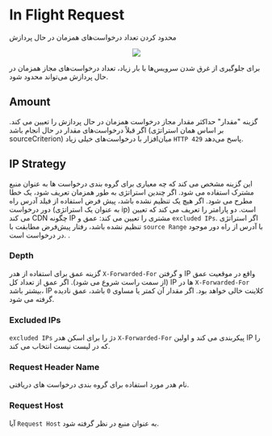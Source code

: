 # In Flight Request

محدود کردن تعداد درخواست‌های همزمان در حال پردازش

<p align="center"><img src="/doc/assets/img/inflightreq.png"></p>

برای جلوگیری از غرق شدن سرویس‌ها با بار زیاد، تعداد درخواست‌های مجاز همزمان در حال پردازش می‌تواند محدود شود.

## Amount

گزینه "مقدار" حداکثر مقدار مجاز درخواست همزمان در حال پردازش را تعیین می کند. اگر قبلاً درخواست‌های مقدار در حال انجام باشد (بر اساس همان استراتژی sourceCriterion) میان‌افزار با درخواست‌های خیلی زیاد `HTTP 429` پاسخ می‌دهد.

## IP Strategy

این گزینه مشخص می کند که چه معیاری برای گروه بندی درخواست ها به عنوان منبع مشترک استفاده می شود. اگر چندین استراتژی به طور همزمان تعریف شود، یک خطا مطرح می شود. اگر هیچ یک تنظیم نشده باشد، پیش فرض استفاده از فیلد آدرس راه دور درخواست (به عنوان یک استراتژی ip) است. دو پارامتر را تعریف می کند که تعیین می کند CDN چگونه IP مشتری را تعیین می کند: عمق و `excluded IPs`. اگر استراتژی تنظیم نشده باشد، رفتار پیش‌فرض مطابقت با `source Range` با آدرس از راه دور موجود در درخواست است. .

### Depth

گزینه عمق برای استفاده از هدر `X-Forwarded-For` و گرفتن IP واقع در موقعیت عمق (از سمت راست شروع می شود). اگر عمق از تعداد کل IP ها در `X-Forwarded-For` بیشتر باشد، IP کلاینت خالی خواهد بود. اگر مقدار آن کمتر یا مساوی `0` باشد، عمق نادیده گرفته می شود.

### Excluded IPs

`excluded IPs` دژ را برای اسکن هدر `X-Forwarded-For` پیکربندی می کند و اولین IP را که در لیست نیست انتخاب می کند.

### Request Header Name

نام هدر مورد استفاده برای گروه بندی درخواست های دریافتی.

### Request Host

آیا `Request Host` به عنوان منبع در نظر گرفته شود.